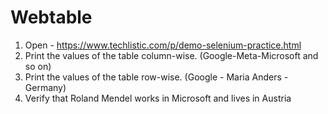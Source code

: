 # Webtable

1. Open - https://www.techlistic.com/p/demo-selenium-practice.html
2. Print the values of the table column-wise. (Google-Meta-Microsoft and so on)
3. Print the values of the table row-wise. (Google - Maria Anders - Germany)
4. Verify that Roland Mendel works in Microsoft and lives in Austria
